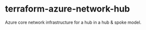 # terraform-azure-network-hub
Azure core network infrastructure for a hub in a hub &amp; spoke model.
